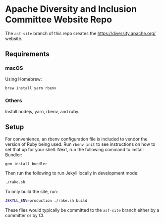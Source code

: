 # Apache Diversity and Inclusion Committee Website Repo 

The `asf-site` branch of this repo creates the https://diversity.apache.org/ website.

## Requirements

### macOS

Using Homebrew:

```bash
brew install yarn rbenv
```

### Others

Install nodejs, yarn, rbenv, and ruby.

## Setup

For convenience, an rbenv configuration file is included to vendor the version of Ruby being used.
Run `rbenv init` to see instructions on how to set that up for your shell.
Next, run the following command to install Bundler:

```bash
gem install bundler
```

Then run the following to run Jekyll locally in development mode:

```bash
./rake.sh
```

To only build the site, run:

```bash
JEKYLL_ENV=production ./rake.sh build
```

These files would typically be committed to the `asf-site` branch either by a committer or by CI.
